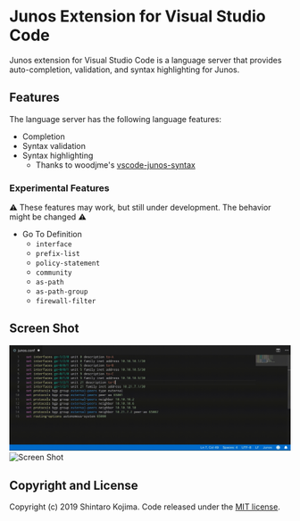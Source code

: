 # Junos Extension for Visual Studio Code

Junos extension for Visual Studio Code is a language server that provides auto-completion, validation, and syntax highlighting for Junos.


## Features

The language server has the following language features:

* Completion
* Syntax validation
* Syntax highlighting
  * Thanks to woodjme's [vscode-junos-syntax](https://github.com/woodjme/vscode-junos-syntax)

### Experimental Features

:warning: These features may work, but still under development. The behavior might be changed :warning:

* Go To Definition
  * `interface`
  * `prefix-list`
  * `policy-statement`
  * `community`
  * `as-path`
  * `as-path-group`
  * `firewall-filter`


## Screen Shot

![Screen Shot](docs/images/screen_shot01.gif)
![Screen Shot](docs/images/screen_shot02.gif)


## Copyright and License

Copyright (c) 2019 Shintaro Kojima. Code released under the [MIT license](LICENSE.txt).
